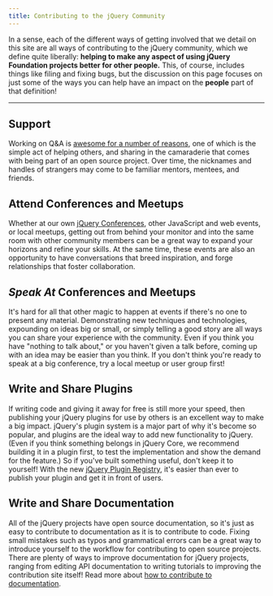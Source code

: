 ```yaml
---
title: Contributing to the jQuery Community
---
```


In a sense, each of the different ways of getting involved that we detail on
this site are all ways of contributing to the jQuery community, which we define
quite liberally: **helping to make any aspect of using jQuery Foundation
projects better for other people.** This, of course, includes things like
filing and fixing bugs, but the discussion on this page focuses on just some of
the ways you can help have an impact on the **people**  part of that
definition!

---

## Support

Working on Q&amp;A is [awesome for a number of reasons](/support/), one of which
is the simple act of helping others, and sharing in the camaraderie that
comes with being part of an open source project. Over time, the nicknames and
handles of strangers may come to be familiar mentors, mentees, and friends.

## Attend Conferences and Meetups

Whether at our own [jQuery Conferences](http://events.jquery.org), other
JavaScript and web events, or local meetups, getting out from behind your
monitor and into the same room with other community members can be a great way to
expand your horizons and refine your skills. At the same time, these events are
also an opportunity to have conversations that breed inspiration, and forge
relationships that foster collaboration.

## *Speak At* Conferences and Meetups

It's hard for all that other magic to happen at events if there's no one to
present any material. Demonstrating new techniques and technologies, expounding
on ideas big or small, or simply telling a good story are all ways you can
share your experience with the community.  Even if you think you have "nothing
to talk about," or you haven't given a talk before, coming up with an idea may
be easier than you think. If you don't think you're ready to speak at a
big conference, try a local meetup or user group first!

## Write and Share Plugins

If writing code and giving it away for free is still more your speed, then
publishing your jQuery plugins for use by others is an excellent way to make a
big impact. jQuery's plugin system is a major part of why it's become so
popular, and plugins are the ideal way to add new functionality to jQuery.
(Even if you think something belongs in jQuery Core, we recommend building it
in a plugin first, to test the implementation and show the demand for the
feature.) So if you've built something useful, don't keep it to yourself! With
the new [jQuery Plugin Registry](http://plugins.jquery.com), it's easier than
ever to publish your plugin and get it in front of users.

## Write and Share Documentation

All of the jQuery projects have open source documentation, so it's just as easy
to contribute to documentation as it is to contribute to code. Fixing small
mistakes such as typos and grammatical errors can be a great way to introduce
yourself to the workflow for contributing to open source projects. There are
plenty of ways to improve documentation for jQuery projects, ranging from editing
API documentation to writing tutorials to improving the contribution site itself!
Read more about [how to contribute to documentation](http://contribute.jquery.org/documentation/).
